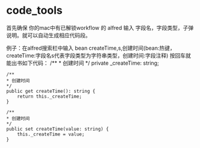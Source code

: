 # code_tools
首先确保 你的mac中有已解锁workflow 的 alfred
输入  字段名，字段类型，子弹说明。就可以自动生成相应代码段。

例子：在alfred搜索栏中输入  bean createTime,s,创建时间(bean:热键，createTime:字段名s代表字段类型为字符串类型，创建时间:字段注释)    按回车就能出书如下代码：
    /**
     * 创建时间
     */
    private _createTime: string;

    /**
    * 创建时间
    */
    public get createTime(): string {
        return this._createTime;
    }

    /**
    * 创建时间
    */
    public set createTime(value: string) {
        this._createTime = value;
    }
